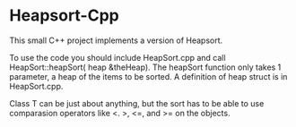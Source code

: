 Heapsort-Cpp
============

This small C++ project implements a version of Heapsort.

To use the code you should include HeapSort.cpp and call HeapSort::heapSort( heap<T> &theHeap). The heapSort function only takes 1 parameter, a heap of the items to be sorted.  A definition of heap struct is in HeapSort.cpp.

Class T can be just about anything, but the sort has to be able to use comparasion operators like <. >, <=, and >= on the objects.

